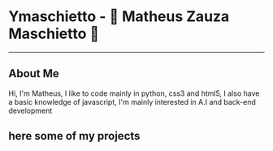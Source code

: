 <h1>Ymaschietto - 👾 Matheus Zauza Maschietto 👾</h1>
<hr>
<h2>About Me</h2>
<p>Hi, I'm Matheus, I like to code mainly in python, css3 and html5, I also have a basic knowledge of javascript, I'm mainly interested in A.I and back-end development</p>
<h2>here some of my projects</h2>

<!---
ymaschietto/ymaschietto is a ✨ special ✨ repository because its `README.md` (this file) appears on your GitHub profile.
You can click the Preview link to take a look at your changes.
--->
